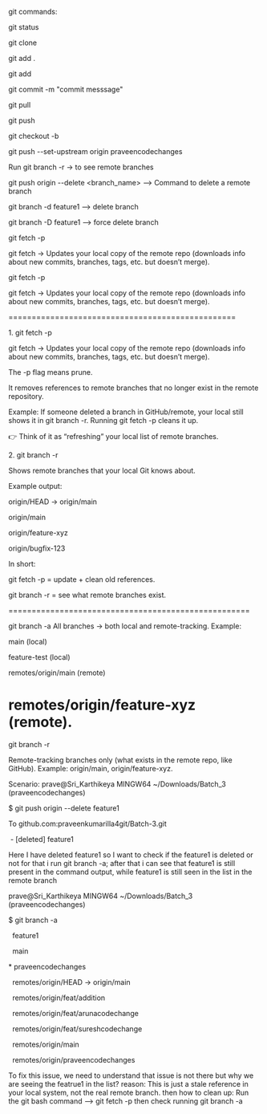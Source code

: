 git commands:

git status

git clone <url>

git add .

git add <filename>

git commit -m "commit messsage"

git pull

git push

git checkout -b <branchname>

git push --set-upstream origin praveencodechanges

Run git branch -r → to see remote branches

git push origin --delete <branch\_name> --> Command to delete a remote branch

git branch -d feature1 --> delete branch

git branch -D feature1 --> force delete branch

git fetch -p



git fetch → Updates your local copy of the remote repo (downloads info about new commits, branches, tags, etc. but doesn’t merge).

git fetch -p



git fetch → Updates your local copy of the remote repo (downloads info about new commits, branches, tags, etc. but doesn’t merge).



=================================================

1\. git fetch -p



git fetch → Updates your local copy of the remote repo (downloads info about new commits, branches, tags, etc. but doesn’t merge).



The -p flag means prune.



It removes references to remote branches that no longer exist in the remote repository.



Example: If someone deleted a branch in GitHub/remote, your local still shows it in git branch -r. Running git fetch -p cleans it up.



👉 Think of it as “refreshing” your local list of remote branches.



2\. git branch -r



Shows remote branches that your local Git knows about.



Example output:



origin/HEAD -> origin/main

origin/main

origin/feature-xyz

origin/bugfix-123



In short:



git fetch -p = update + clean old references.



git branch -r = see what remote branches exist.

====================================================

git branch -a
All branches → both local and remote-tracking. Example:

main (local)

feature-test (local)

remotes/origin/main (remote)

remotes/origin/feature-xyz (remote).
====================================================

git branch -r

Remote-tracking branches only (what exists in the remote repo, like GitHub). Example: origin/main, origin/feature-xyz.

Scenario:
prave@Sri\_Karthikeya MINGW64 ~/Downloads/Batch\_3 (praveencodechanges)

$ git push origin --delete feature1

To github.com:praveenkumarilla4git/Batch-3.git

&nbsp;- \[deleted]         feature1



Here I have deleted feature1
so I want to check if the feature1 is deleted or not for that i run git branch -a; after that i can see that feature1 is still present in the command output, while feature1 is still seen in the list in the remote branch


prave@Sri\_Karthikeya MINGW64 ~/Downloads/Batch\_3 (praveencodechanges)

$ git branch -a

&nbsp; feature1

&nbsp; main

\* praveencodechanges

&nbsp; remotes/origin/HEAD -> origin/main

&nbsp; remotes/origin/feat/addition

&nbsp; remotes/origin/feat/arunacodechange

&nbsp; remotes/origin/feat/sureshcodechange

&nbsp; remotes/origin/main

&nbsp; remotes/origin/praveencodechanges



To fix this issue, we need to understand that issue is not there but why we are seeing the featrue1 in the list?
reason: This is just a stale reference in your local system, not the real remote branch.
then how to clean up:
Run the git bash command --> git fetch -p then check running git branch -a


